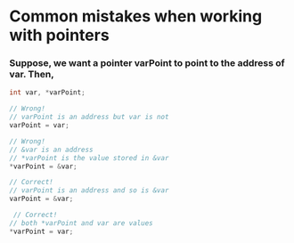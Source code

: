 # Common mistakes when working with pointers

### Suppose, we want a pointer varPoint to point to the address of var. Then,

```c++
int var, *varPoint;

// Wrong! 
// varPoint is an address but var is not
varPoint = var;

// Wrong!
// &var is an address
// *varPoint is the value stored in &var
*varPoint = &var;

// Correct! 
// varPoint is an address and so is &var
varPoint = &var;

 // Correct!
// both *varPoint and var are values
*varPoint = var;
```
